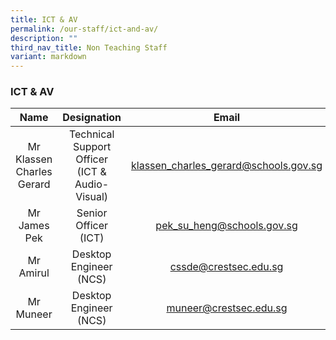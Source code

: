 ```yaml
---
title: ICT & AV
permalink: /our-staff/ict-and-av/
description: ""
third_nav_title: Non Teaching Staff
variant: markdown
---
```

### ICT &amp; AV

| Name | Designation | Email |
|:---:|:---:|:---:|
| Mr Klassen Charles Gerard | Technical Support Officer<br>(ICT &amp; Audio-Visual) | [klassen\_charles\_gerard@schools.gov.sg](mailto:klassen_charles_gerard@schools.gov.sg)<br> |
| Mr James Pek | Senior Officer<br>(ICT) | [pek_su_heng@schools.gov.sg](mailto:james_pek@crestsec.edu.sg) |
| Mr Amirul | Desktop Engineer (NCS) | [cssde@crestsec.edu.sg](mailto:cssde@crestsec.edu.sg) |
| Mr Muneer | Desktop Engineer (NCS) | [muneer@crestsec.edu.sg](mailto:muneer@crestsec.edu.sg) |